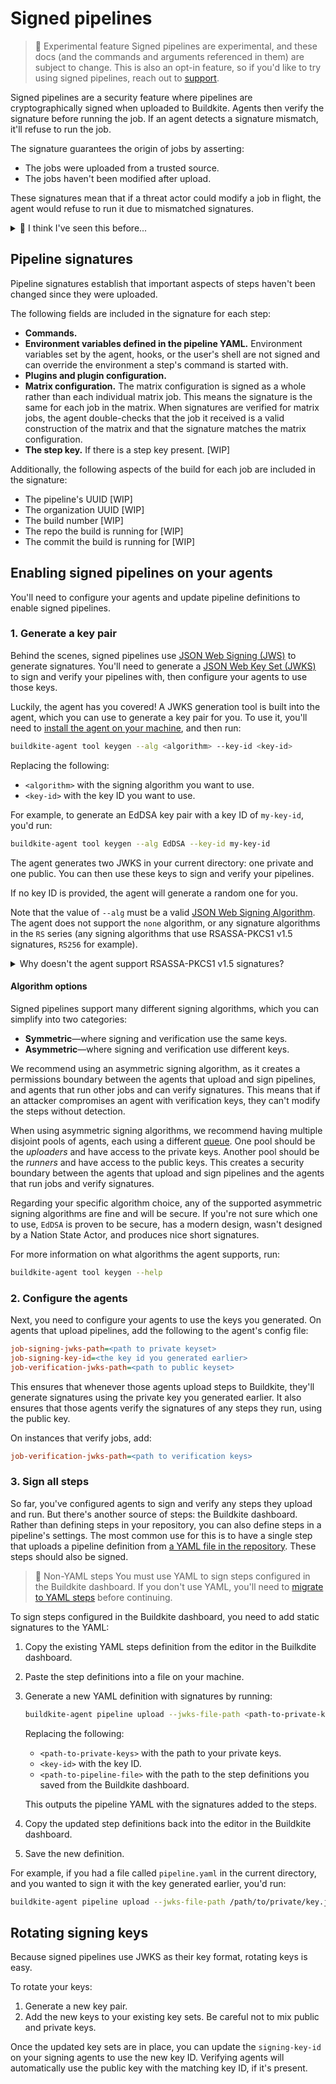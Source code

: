 # Signed pipelines

> 🚧 Experimental feature
> Signed pipelines are experimental, and these docs (and the commands and arguments referenced in them) are subject to change. This is also an opt-in feature, so if you'd like to try using signed pipelines, reach out to [support](https://buildkite.com/support).

Signed pipelines are a security feature where pipelines are cryptographically signed when uploaded to Buildkite. Agents then verify the signature before running the job. If an agent detects a signature mismatch, it'll refuse to run the job.

The signature guarantees the origin of jobs by asserting:

- The jobs were uploaded from a trusted source.
- The jobs haven't been modified after upload.

These signatures mean that if a threat actor could modify a job in flight, the agent would refuse to run it due to mismatched signatures.

<details>
  <summary>🤔 I think I've seen this before...</summary>
  <p>This work is inspired by the <a href="https://github.com/buildkite/buildkite-signed-pipeline"><code>buildkite-signed-pipeline</code></a> tool, which you could add to your agent instances. It had a similar idea—signing steps before they're uploaded to Buildkite, then verifying them when they're run. However, it had some limitations, including:</p>
  <ul>
    <li>It had to be installed on every agent instance, leading to more configuration.</li>
    <li>It only supported symmetric HS256 signatures, meaning that every verifier could also sign uploads.</li>
    <li>It couldn't sign <a href="/docs/pipelines/build-matrix">matrix steps</a>.</li>
  </ul>
  <p>This newer version of pipeline signing is built right into the agent and addresses all of these limitations. Being built into the agent, it's also easier to configure and use.</p>
  <p>Many thanks to <a href="seek.com.au">SEEK</a>, who we collaborated with on the older version of the tool, and whose prior art has been instrumental in the development of this newer version.</p>
</details>

## Pipeline signatures

Pipeline signatures establish that important aspects of steps haven't been changed since they were uploaded.

The following fields are included in the signature for each step:

- **Commands.**
- **Environment variables defined in the pipeline YAML.** Environment variables set by the agent, hooks, or the user's shell are not signed and can override the environment a step's command is started with.
- **Plugins and plugin configuration.**
- **Matrix configuration.** The matrix configuration is signed as a whole rather than each individual matrix job. This means the signature is the same for each job in the matrix. When signatures are verified for matrix jobs, the agent double-checks that the job it received is a valid construction of the matrix and that the signature matches the matrix configuration.
- **The step key.** If there is a step key present. [WIP]

Additionally, the following aspects of the build for each job are included in the signature:

- The pipeline's UUID [WIP]
- The organization UUID [WIP]
- The build number [WIP]
- The repo the build is running for [WIP]
- The commit the build is running for [WIP]

## Enabling signed pipelines on your agents

You'll need to configure your agents and update pipeline definitions to enable signed pipelines.

### 1. Generate a key pair

Behind the scenes, signed pipelines use [JSON Web Signing (JWS)](https://datatracker.ietf.org/doc/html/rfc7797) to generate signatures. You'll need to generate a [JSON Web Key Set (JWKS)](https://datatracker.ietf.org/doc/html/rfc7517) to sign and verify your pipelines with, then configure your agents to use those keys.

Luckily, the agent has you covered! A JWKS generation tool is built into the agent, which you can use to generate a key pair for you. To use it, you'll need to [install the agent on your machine](/docs/agent/v3/installation), and then run:

```bash
buildkite-agent tool keygen --alg <algorithm> --key-id <key-id>
```

Replacing the following:

- `<algorithm>` with the signing algorithm you want to use.
- `<key-id>` with the key ID you want to use.

For example, to generate an EdDSA key pair with a key ID of `my-key-id`, you'd run:

```bash
buildkite-agent tool keygen --alg EdDSA --key-id my-key-id
```

The agent generates two JWKS in your current directory: one private and one public. You can then use these keys to sign and verify your pipelines.

If no key ID is provided, the agent will generate a random one for you.

Note that the value of `--alg` must be a valid [JSON Web Signing Algorithm](https://datatracker.ietf.org/doc/html/rfc7518#section-3). The agent does not support the `none` algorithm, or any signature algorithms in the `RS` series (any signing algorithms that use RSASSA-PKCS1 v1.5 signatures, `RS256` for example).

<details>
  <summary>Why doesn't the agent support RSASSA-PKCS1 v1.5 signatures?</summary>
  <p>In short, RSASSA-PKCS1 v1.5 signatures are less secure than the newer RSA-PSS signatures. While RSASSA-PKCS1 v1.5 signatures are still relatively secure, we want to encourage our users to use the most secure algorithms possible, so when using RSA keys, we only support RSA-PSS signatures. We also recommend looking into ECDSA and EdDSA signatures, which are more secure than RSA signatures.</p>
</details>

#### Algorithm options

Signed pipelines support many different signing algorithms, which you can simplify into two categories:

- **Symmetric**—where signing and verification use the same keys.
- **Asymmetric**—where signing and verification use different keys.

We recommend using an asymmetric signing algorithm, as it creates a permissions boundary between the agents that upload and sign pipelines, and agents that run other jobs and can verify signatures. This means that if an attacker compromises an agent with verification keys, they can't modify the steps without detection.

When using asymmetric signing algorithms, we recommend having multiple disjoint pools of agents, each using a different [queue](/docs/agent/v3/queues). One pool should be the _uploaders_ and have access to the private keys. Another pool should be the _runners_ and have access to the public keys. This creates a security boundary between the agents that upload and sign pipelines and the agents that run jobs and verify signatures.

Regarding your specific algorithm choice, any of the supported asymmetric signing algorithms are fine and will be secure. If you're not sure which one to use, `EdDSA` is proven to be secure, has a modern design, wasn't designed by a Nation State Actor, and produces nice short signatures.

For more information on what algorithms the agent supports, run:

```sh
buildkite-agent tool keygen --help
```

### 2. Configure the agents

Next, you need to configure your agents to use the keys you generated. On agents that upload pipelines, add the following to the agent's config file:

```ini
job-signing-jwks-path=<path to private keyset>
job-signing-key-id=<the key id you generated earlier>
job-verification-jwks-path=<path to public keyset>
```

This ensures that whenever those agents upload steps to Buildkite, they'll generate signatures using the private key you generated earlier. It also ensures that those agents verify the signatures of any steps they run, using the public key.

On instances that verify jobs, add:

```ini
job-verification-jwks-path=<path to verification keys>
```

### 3. Sign all steps

So far, you've configured agents to sign and verify any steps they upload and run. But there's another source of steps: the Buildkite dashboard. Rather than defining steps in your repository, you can also define steps in a pipeline's settings. The most common use for this is to have a single step that uploads a pipeline definition from [a YAML file in the repository](/docs/pipelines/defining-steps#step-defaults-pipeline-dot-yml-file). These steps should also be signed.

> 🚧 Non-YAML steps
> You must use YAML to sign steps configured in the Buildkite dashboard. If you don't use YAML, you'll need to [migrate to YAML steps](/docs/tutorials/pipeline_upgrade) before continuing.

To sign steps configured in the Buildkite dashboard, you need to add static signatures to the YAML:

1. Copy the existing YAML steps definition from the editor in the Builkdite dashboard.
1. Paste the step definitions into a file on your machine.
1. Generate a new YAML definition with signatures by running:

    ```sh
    buildkite-agent pipeline upload --jwks-file-path <path-to-private-keys> --signing-key-id <key-id> --dry-run --format yaml <path-to-pipeline-file>
    ```

    Replacing the following:
    * `<path-to-private-keys>` with the path to your private keys.
    * `<key-id>` with the key ID.
    * `<path-to-pipeline-file>` with the path to the step definitions you saved from the Buildkite dashboard.

    This outputs the pipeline YAML with the signatures added to the steps.

1. Copy the updated step definitions back into the editor in the Buildkite dashboard.
1. Save the new definition.

For example, if you had a file called `pipeline.yaml` in the current directory, and you wanted to sign it with the key generated earlier, you'd run:

```bash
buildkite-agent pipeline upload --jwks-file-path /path/to/private/key.json --signing-key-id my-key-id --dry-run --format yaml pipeline.yaml
```

## Rotating signing keys

Because signed pipelines use JWKS as their key format, rotating keys is easy.

To rotate your keys:

1. Generate a new key pair.
1. Add the new keys to your existing key sets. Be careful not to mix public and private keys.

Once the updated key sets are in place, you can update the `signing-key-id` on your signing agents to use the new key ID. Verifying agents will automatically use the public key with the matching key ID, if it's present.
